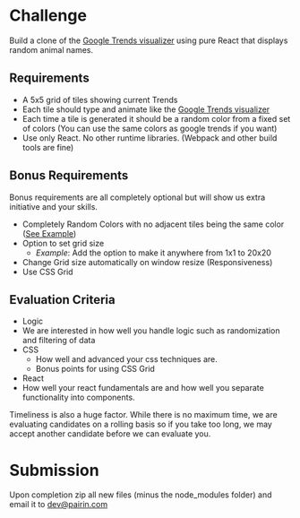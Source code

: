 # Challenge

Build a clone of the [Google Trends visualizer](https://trends.google.com/trends/hottrends/visualize?pn=p1&nrow=5&ncol=5) using pure React that displays random animal names.

## Requirements
 - A 5x5 grid of tiles showing current Trends
 - Each tile should type and animate like the [Google Trends visualizer](https://trends.google.com/trends/hottrends/visualize?pn=p1&nrow=5&ncol=5)
 - Each time a tile is generated it should be a random color from a fixed set of colors (You can use the same colors as google trends if you want)
 - Use only React. No other runtime libraries. (Webpack and other build tools are fine)

## Bonus Requirements
Bonus requirements are all completely optional but will show us extra initiative and your skills.

 - Completely Random Colors with no adjacent tiles being the same color ([See Example](./no_adjacent.png))
 - Option to set grid size
   - *Example*: Add the option to make it anywhere from 1x1 to 20x20
 - Change Grid size automatically on window resize (Responsiveness)
 - Use CSS Grid

## Evaluation Criteria
 - Logic
  - We are interested in how well you handle logic such as randomization and filtering of data
 - CSS
   - How well and advanced your css techniques are.
   - Bonus points for using CSS Grid
 - React
  - How well your react fundamentals are and how well you separate functionality into components.

Timeliness is also a huge factor. While there is no maximum time, we are evaluating candidates on a rolling basis so if you take too long, we may accept another candidate before we can evaluate you.

# Submission
Upon completion zip all new files (minus the node_modules folder) and email it to [dev@pairin.com](mailto:dev@pairin.com?Subject=Frontend%20Code%20Challenge)
